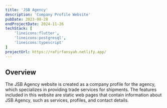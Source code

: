 ```yaml
---
title: 'JSB Agency'
description: 'Company Profile Website'
pubDate: 2023-08-28
endProjectDate: 2024-11-26
techStack: [
    'lineicons:flutter',
    'lineicons:postgresql',
    'lineicons:typescript'
]
projectUrl: https://rafirfansyah.netlify.app/
---
```


## Overview
The JSB Agency website is created as a company profile for the agency, which specializes in providing trade services for shipments. The features included in this website are static web pages that contain information about JSB Agency, such as services, profiles, and contact details.